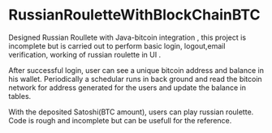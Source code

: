 # RussianRouletteWithBlockChainBTC
Designed Russian Roullete with Java-bitcoin integration , this project is incomplete but is carried out to perform basic login,
logout,email verification, working of russian roulette in UI .

After successful login, user can see a unique bitcoin address and balance in his wallet.
Periodically a schedular runs in back ground and read the bitcoin network for address generated for the users and update the balance in tables.

With the deposited Satoshi(BTC amount), users can play russian roulette.
Code is rough and incomplete but can be usefull for the reference.
